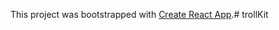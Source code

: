 This project was bootstrapped with [Create React App](https://github.com/facebookincubator/create-react-app).# trollKit
